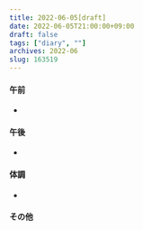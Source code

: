 ```yaml
---
title: 2022-06-05[draft]
date: 2022-06-05T21:00:00+09:00
draft: false
tags: ["diary", ""]
archives: 2022-06
slug: 163519
---
```

#### 午前
- 
#### 午後
- 
#### 体調
- 
#### その他